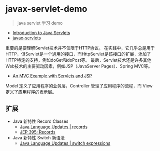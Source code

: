 # javax-servlet-demo

> java servlet 学习 demo

* [Introduction to Java Servlets](https://www.baeldung.com/intro-to-servlets)
* [javax-servlets](https://github.com/eugenp/tutorials/tree/master/web-modules/javax-servlets)

重要的是要理解Servlet技术并不仅限于HTTP协议。
在实践中，它几乎总是用于HTTP，但Servlet是一个通用的接口，而HttpServlet是该接口的扩展，添加了HTTP特定的支持，例如doGet和doPost等。
最后，Servlet技术还是许多其他Web技术的主要驱动因素，例如JSP（JavaServer Pages）、Spring MVC等。

* [An MVC Example with Servlets and JSP](https://www.baeldung.com/mvc-servlet-jsp)

Model 定义了应用程序的业务层，Controller 管理了应用程序的流程，而 View 定义了应用程序的表示层。

## 扩展

* Java 新特性 Record Classes
  * [Java Language Updates | records](https://docs.oracle.com/en/java/javase/17/language/records.html#GUID-6699E26F-4A9B-4393-A08B-1E47D4B2D263)
  * [JEP 395: Records](https://openjdk.org/jeps/395)
* Java 新特性 Switch 新语法
  * [Java Language Updates | switch expressions](https://docs.oracle.com/en/java/javase/17/language/switch-expressions.html#GUID-BA4F63E3-4823-43C6-A5F3-BAA4A2EF3ADC)